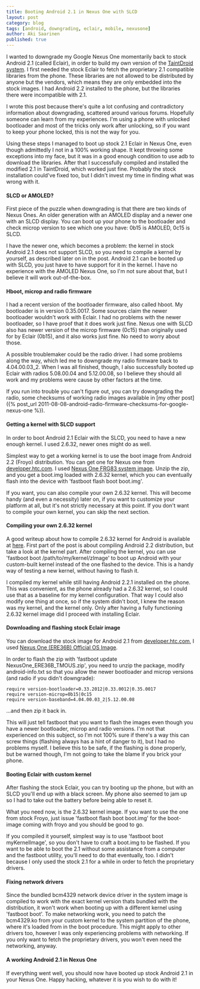 ```yaml
---
title: Booting Android 2.1 in Nexus One with SLCD
layout: post
category: blog
tags: [android, downgrading, eclair, mobile, nexusone]
author: Aki Saarinen
published: true
---
```

I wanted to downgrade my Google Nexus One momentarily back to stock Android 2.1
(called Eclair), in order to build my own version of the [TaintDroid
system](http://appanalysis.org/). I first needed the stock Eclair to fetch the
proprietary 2.1 compatible libraries from the phone. These libraries are not
allowed to be distributed by anyone but the vendors, which means they are only
embedded into the stock images. I had Android 2.2 installed to the phone, but
the libraries there were incompatible with 2.1.

I wrote this post because there's quite a lot confusing and contradictory
information about downgrading, scattered around various forums. Hopefully
someone can learn from my experiences. I'm using a phone with unlocked
bootloader and most of the tricks only work after unlocking, so if you want to
keep your phone locked, this is not the way for you.

Using these steps I managed to boot up stock 2.1 Eclair in Nexus One, even
though admittedly I not in a 100% working shape. It kept throwing some
exceptions into my face, but it was in a good enough condition to use adb to
download the libraries. After that I successfully compiled and installed the
modified 2.1 in TaintDroid, which worked just fine. Probably the stock
installation could've fixed too, but I didn't invest my time in finding what
was wrong with it.

#### SLCD or AMOLED?

First piece of the puzzle when downgrading is that there are two kinds of Nexus
Ones. An older generation with an AMOLED display and a newer one with an SLCD
display. You can boot up your phone to the bootloader and check microp version
to see which one you have: 0b15 is AMOLED, 0c15 is SLCD.

I have the newer one, which becomes a problem: the kernel in stock Android 2.1
does not support SLCD, so you need to compile a kernel by yourself, as
described later on in the post. Android 2.1 can be booted up with SLCD, you
just have to have support for it in the kernel. I have no experience with the
AMOLED Nexus One, so I'm not sure about that, but I believe it will work
out-of-the-box.

#### Hboot, microp and radio firmware

I had a recent version of the bootloader firmware, also called hboot. My
bootloader is in version 0.35.0017. Some sources claim the newer bootloader
wouldn't work with Eclair. I had no problems with the newer bootloader, so I
have proof that it does work just fine. Nexus one with SLCD also has newer
version of the microp firmware (0c15) than originally used for by Eclair
(0b15), and it also works just fine. No need to worry about those.

A possible troublemaker could be the radio driver. I had some problems along
the way, which led me to downgrade my radio firmware back to 4.04.00.03_2. When
I was all finished, though, I also successfully booted up Eclair with radios
5.08.00.04 and 5.12.00.08, so I believe they should all work and my problems
were cause by other factors at the time. 

If you run into trouble you can't figure out, you can try downgrading the
radio, some checksums of working radio images available in 
[my other post]({% post_url 2011-08-08-android-radio-firmware-checksums-for-google-nexus-one %}).

#### Getting a kernel with SLCD support

In order to boot Android 2.1 Eclair with the SLCD, you need to have a new
enough kernel. I used 2.6.32, newer ones might do as well.

Simplest way to get a working kernel is to use the boot image from Android 2.2
(Froyo) distribution. You can get one for Nexus one from
[developer.htc.com](http://developer.htc.com/). I used [Nexus One FRG83 system
image](http://dl4.htc.com/RomCode/Source_and_Binaries/signed-passion-img-FRG83_0923.zip).
Unzip the zip, and you get a boot.img loaded with 2.6.32 kernel, which you can
eventually flash into the device with 'fastboot flash boot boot.img'.

If you want, you can also compile your own 2.6.32 kernel. This will become
handy (and even a necessity) later on, if you want to customize your platform
at all, but it's not strictly necessary at this point. If you don't want to
compile your own kernel, you can skip the next section.

#### Compiling your own 2.6.32 kernel

A good writeup about how to compile 2.6.32 kernel for Android is available at
[here](http://randomizedsort.blogspot.com/2010/08/building-android-and-linux-kernel-for.html).
First part of the post is about compiling Android 2.2 distribution, but take a
look at the kernel part. After compiling the kernel, you can use 'fastboot boot
/path/to/my/kernel/zImage' to boot up Android with your custom-built kernel
instead of the one flashed to the device. This is a handy way of testing a new
kernel, without having to flash it.

I compiled my kernel while still having Android 2.2.1 installed on the phone.
This was convenient, as the phone already had a 2.6.32 kernel, so I could use
that as a baseline for my kernel configuration. That way I could also modify
one thing at once, so if the system didn't boot, I knew the reason was my
kernel, and the kernel only. Only after having a fully functioning 2.6.32
kernel image did I proceed with installing Eclair.

#### Downloading and flashing stock Eclair image

You can download the stock image for Android 2.1 from
[developer.htc.com](http://developer.htc.com), I used [Nexus One (ERE36B)
Official OS
Image](http://dl4.htc.com/RomCode/Source_and_Binaries/NexusOne_ERE36B_TMOUS.zip).

In order to flash the zip with 'fastboot update NexusOne_ERE36B_TMOUS.zip', you
need to unzip the package, modify android-info.txt so that you allow the newer
bootloader and microp versions (and radio if you didn't downgrade):

    require version-bootloader=0.33.2012|0.33.0012|0.35.0017
    require version-microp=0b15|0c15
    require version-baseband=4.04.00.03_2|5.12.00.08

...and then zip it back in. 

This will just tell fastboot that you want to flash the images even though you
have a newer bootloader, microp and radio versions. I'm not that experienced on
this subject, so I'm not 100% sure if there's a way this can screw things
(flashing always has a hint of danger to it), but I had no problems myself. I
believe this to be safe, if the flashing is done properly, but be warned
though, I'm not going to take the blame if you brick your phone.

#### Booting Eclair with custom kernel

After flashing the stock Eclair, you can try booting up the phone, but with an
SLCD you'll end up with a black screen. My phone also seemed to jam up so I had
to take out the battery before being able to reset it.

What you need now, is the 2.6.32 kernel image. If you want to use the one from
stock Froyo, just issue 'fastboot flash boot boot.img' for the boot-image
coming with froyo and you should be good to go.

If you compiled it yourself, simplest way is to use 'fastboot boot
myKernelImage', so you don't have to craft a boot.img to be flashed. If you
want to be able to boot the 2.1 without some assistance from a computer and the
fastboot utility, you'll need to do that eventually, too. I didn't because I
only used the stock 2.1 for a while in order to fetch the proprietary drivers.

#### Fixing network drivers

Since the bundled bcm4329 network device driver in the system image is compiled
to work with the exact kernel version thats bundled with the distribution, it
won't work when booting up with a different kernel using 'fastboot boot'. To
make networking work, you need to patch the bcm4329.ko from your custom kernel
to the system partition of the phone, where it's loaded from in the boot
procedure. This might apply to other drivers too, however I was only
experiencing problems with networking. If you only want to fetch the
proprietary drivers, you won't even need the networking, anyway.

#### A working Android 2.1 in Nexus One

If everything went well, you should now have booted up stock Android 2.1 in
your Nexus One. Happy hacking, whatever it is you wish to do with it!
